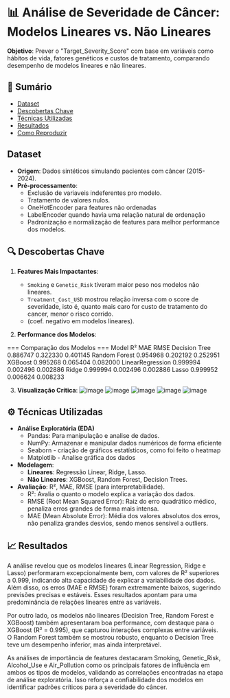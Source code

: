# 📊 Análise de Severidade de Câncer: Modelos Lineares vs. Não Lineares

**Objetivo**: Prever o "Target_Severity_Score" com base em variáveis como hábitos de vida, fatores genéticos e custos de tratamento, comparando desempenho de modelos lineares e não lineares.

## 📌 Sumário
- [Dataset](#dataset)
- [Descobertas Chave](#-descobertas-chave)
- [Técnicas Utilizadas](#-técnicas-utilizadas)
- [Resultados](#-resultados)
- [Como Reproduzir](#-como-reproduzir)

## Dataset
- **Origem**: Dados sintéticos simulando pacientes com câncer (2015-2024).
- **Pré-processamento**:
  - Exclusão de variaveis indeferentes pro modelo.
  - Tratamento de valores nulos.
  - OneHotEncoder para features não ordenadas
  - LabelEncoder quando havia uma relação natural de ordenação
  - Padronização e normalização de features para melhor performance dos modelos.

## 🔍 Descobertas Chave
1. **Features Mais Impactantes**:
   - `Smoking` e `Genetic_Risk` tiveram maior peso nos modelos não lineares.
   - `Treatment_Cost_USD` mostrou relação inversa com o score de severidade, isto é, quanto mais caro for custo de tratamento do cancer, menor o risco corrido.
   -  (coef. negativo em modelos lineares).

2. **Performance dos Modelos**:

=== Comparação dos Modelos ===
           Model       R²      MAE     RMSE
   Decision Tree 0.886747 0.322330 0.401145
   Random Forest 0.954968 0.202192 0.252951
         XGBoost 0.995268 0.065404 0.082000
LinearRegression 0.999994 0.002496 0.002886
           Ridge 0.999994 0.002496 0.002886
           Lasso 0.999952 0.006624 0.008233

3. **Visualização Crítica**:
 ![image](https://github.com/user-attachments/assets/a4b01a5b-7429-4592-8261-bef5a6132390)
 ![image](https://github.com/user-attachments/assets/4b38eec9-5f80-49cd-9a78-c3e0a1f5f13e)
 ![image](https://github.com/user-attachments/assets/fcb0bc64-f127-45f6-9132-9dd3e5b0efc4)
 ![image](https://github.com/user-attachments/assets/023fef94-368d-4d18-8250-7e50bfa94f6e)
 ![image](https://github.com/user-attachments/assets/d2cde309-ae92-45b3-ad0a-4cdb5cc52fce)


## ⚙️ Técnicas Utilizadas
- **Análise Exploratória (EDA)**
   - Pandas: Para manipulação e analise de dados.
   - NumPy: Armazenar e manipular dados numéricos de forma eficiente
   - Seaborn - criação de gráficos estatísticos, como foi feito o heatmap
   - Matplotlib - Analise gráfica dos dados
- **Modelagem**:
  - **Lineares**: Regressão Linear, Ridge, Lasso.
  - **Não Lineares**: XGBoost, Random Forest, Decision Trees.
- **Avaliação**: R², MAE, RMSE (para interpretabilidade).
  - R²: Avalia o quanto o modelo explica a variação dos dados.
  - RMSE (Root Mean Squared Error): Raiz do erro quadrático médico, penaliza erros grandes de forma mais intensa.
  - MAE (Mean Absolute Error): Média dos valores absolutos dos erros, não penaliza grandes desvios, sendo menos sensivel a outliers.

## 📈 Resultados
A análise revelou que os modelos lineares (Linear Regression, Ridge e Lasso) performaram excepcionalmente bem, com valores de R² superiores a 0.999, indicando alta capacidade de explicar a variabilidade dos dados.
Além disso, os erros (MAE e RMSE) foram extremamente baixos, sugerindo previsões precisas e estáveis. Esses resultados apontam para uma predominância de relações lineares entre as variáveis.

Por outro lado, os modelos não lineares (Decision Tree, Random Forest e XGBoost) também apresentaram boa performance, com destaque para o XGBoost (R² = 0.995), que capturou interações complexas entre variáveis.
O Random Forest também se mostrou robusto, enquanto o Decision Tree teve um desempenho inferior, mas ainda interpretável.

As análises de importância de features destacaram Smoking, Genetic_Risk, Alcohol_Use e Air_Pollution como os principais fatores de influência em ambos os tipos de modelos, 
validando as correlações encontradas na etapa de análise exploratória. Isso reforça a confiabilidade dos modelos em identificar padrões críticos para a severidade do câncer.
